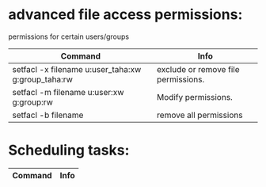 # advanced file access permissions:
permissions for certain users/groups

Command | Info
--------|-----
setfacl -x filename u:user_taha:xw g:group_taha:rw | exclude or remove file permissions.
setfacl -m filename u:user:xw g:group:rw | Modify permissions.
setfacl -b filename | remove all permissions

# Scheduling tasks:
Command | Info
--------|-----
